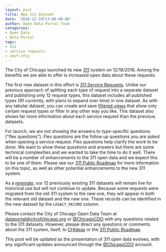 ```yaml
---
layout: post
title: New 311 Dataset
date: '2018-12-19T13:00-06:00'
author: Open Data Portal Team
categories:
- Open Data
- Data Portal
tags:
- 311
- service requests
- v6vf-nfxy
---
```

The City of Chicago launched its new [311](https://www.cityofchicago.org/city/en/sites/311ProjectInformation/home.html) system on 12/18/2018. Among the benefits we are able to offer is increased open data about these requests.

The first new dataset in this effort is [311 Service Requests](https://data.cityofchicago.org/d/v6vf-nfxy). Unlike our previous approach of splitting each type of request into a separate dataset and publishing only 12 request types, this dataset includes all published types (91 currently, with plans to expand over time) in one dataset. As with any tabular dataset, you can create and save [filtered views](https://support.socrata.com/hc/en-us/articles/202950808-Creating-a-Filtered-View) that show only certain request types or filter in any other way you like. This dataset also shows far more information about each service request than the previous datasets.

For launch, we are not showing the answers to type-specific questions ("flex questions"). Flex questions are the follow up questions you are asked when opening a service request. Flex questions help clarify the work to be done. We want to show these questions and answers but there are some technical complexities and we wanted to take the time to do it well. There will be a number of enhancements to the 311 open data and we expect this to be one of them. Please see our [311 Public Roadmap](https://trello.com/b/AODvHk2V/311-public-roadmap) for more information on this topic, as well as other potential enhancements to the new 311 system.

As a [reminder](http://dev.cityofchicago.org/open%20data/data%20portal/2018/12/11/legacy-sr-datasets-announcement.html), our 12 previously existing 311 datasets will remain live for historical use but will not continue to update. Because some requests were migrated from the old 311 system to the new one, they will appear in both the relevant old dataset and the new one. These records can be identified in the new dataset by the `LEGACY_RECORD` column.

Please contact the City of Chicago Open Data Team at [dataportal@cityofchicago.org](mailto:dataportal@cityofchicago.org) or [@ChicagoCDO](https://twitter.com/ChicagoCDO) with any questions related to the 311 datasets. However, please direct any questions or comments about the 311 system, itself, to [CHIdeas](https://www.chideas.org) or the [311 Public Roadmap](https://trello.com/b/AODvHk2V/311-public-roadmap).

This post will be updated as the presentation of 311 open data evolves, with any significant updates announced through the [@ChicagoCDO](https://twitter.com/ChicagoCDO) account.
